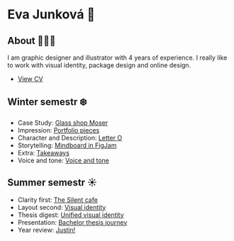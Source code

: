 # Eva Junková 🌸

## About 👩🏽‍💻

I am graphic designer and illustrator with 4 years of experience. I really like to work with visual identity, package design and online design. 



- [View CV](CV-1.pdf)

## Winter semestr ❄️
- Case Study: [Glass shop Moser](https://evajunkova.github.io/english-for-designers/03-aboutness/case-study.html)
- Impression: [Portfolio pieces](https://evajunkova.github.io/english-for-designers/02-impression)
- Character and Description: [Letter O](https://evajunkova.github.io/english-for-designers/00-composition/01-character-description)
- Storytelling: [Mindboard in FigJam](https://app.milanote.com/1MW2Vj13qAZueP?p=pibd97cnoks)
- Extra: [Takeaways](https://evajunkova.github.io/english-for-designers/extra-takeaways/)
- Voice and tone: [Voice and tone](https://evajunkova.github.io/english-for-designers/05-voice-tone/)
## Summer semestr ☀️
- Clarity first: [The Silent cafe](https://evajunkova.github.io/english-for-designers/03-aboutness/case-study.html)
- Layout second: [Visual identity](https://evajunkova.github.io/english-for-designers/02-impression)
- Thesis digest: [Unified visual identity](https://evajunkova.github.io/english-for-designers/00-composition/01-character-description)
- Presentation: [Bachelor thesis journey](https://app.milanote.com/1MW2Vj13qAZueP?p=pibd97cnoks)
- Year review: [Justin!](https://evajunkova.github.io/english-for-designers/05-voice-tone/)


